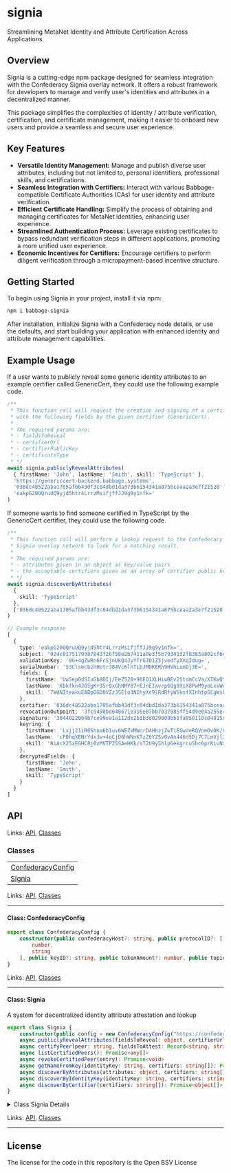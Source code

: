 # signia

Streamlining MetaNet Identity and Attribute Certification Across Applications

## Overview

Signia is a cutting-edge npm package designed for seamless integration with the Confederacy Signia overlay network. It offers a robust framework for developers to manage and verify user's identities and attributes in a decentralized manner.

This package simplifies the complexities of identity / attribute verification, certification, and certificate management, making it easier to onboard new users and provide a seamless and secure user experience.

## Key Features

- **Versatile Identity Management:** Manage and publish diverse user attributes, including but not limited to, personal identifiers, professional skills, and certifications.
- **Seamless Integration with Certifiers:** Interact with various Babbage-compatible Certificate Authorities (CAs) for user identity and attribute verification.
- **Efficient Certificate Handling:** Simplify the process of obtaining and managing certificates for MetaNet identities, enhancing user experience.
- **Streamlined Authentication Process:** Leverage existing certificates to bypass redundant verification steps in different applications, promoting a more unified user experience.
- **Economic Incentives for Certifiers:** Encourage certifiers to perform diligent verification through a micropayment-based incentive structure.

## Getting Started

To begin using Signia in your project, install it via npm:

```bash
npm i babbage-signia
```

After installation, initialize Signia with a Confederacy node details, or use the defaults, and start building your application with enhanced identity and attribute management capabilities.

## Example Usage

If a user wants to publicly reveal some generic identity attributes to an example certifier called GenericCert, they could use the following example code.

```ts
/**
 * This function call will request the creation and signing of a certificate
 * with the following fields by the given certifier (GenericCert).
 * 
 * The required params are:
 * - fieldsToReveal
 * - certifierUrl
 * - certifierPublicKey
 * - certificateType
 * */
await signia.publiclyRevealAttributes(
  { firstName: 'John', lastName: 'Smith', skill: 'TypeScript' }, 
  'https://genericcert-backend.babbage.systems', 
  '036dc48522aba1705afbb43df3c04dbd1da373b6154341a875bceaa2a3e7f21528', 
  'eakpG20OQruUQ9yjd5htr4LrrzMsifjffJJ9g9y1nfk='
)
```

If someone wants to find someone certified in TypeScript by the GenericCert certifier, they could use the following code.

```ts
/**
 * This function call will perform a lookup request to the Confederacy 
 * Signia overlay network to look for a matching result.
 * 
 * The required params are:
 * - attributes given in an object as key/value pairs
 * - the acceptable certifiers given as an array of certifier public keys.
 * */
await signia.discoverByAttributes(
  {
    skill: 'TypeScript'
  },
  ['036dc48522aba1705afbb43df3c04dbd1da373b6154341a875bceaa2a3e7f21528']
)

// Example response
[
  {
    type: 'eakpG20OQruUQ9yjd5htr4LrrzMsifjffJJ9g9y1nfk=',
    subject: '024c0175179387843f2bf58e2b7411a0e3f5b7934132f8383a802cf6cb6f69eb6b',
    validationKey: '0G+4gZwRn6FcSjnUkQ4JyYTrGJO1Z5jvedfyXXqIdug=',
    serialNumber: 'S3ClsmcbzhHotrJ84Vc6lhTLbJMDKERh9HVhLumDj3E=',
    fields: {
      firstName: 'Uw5ep0dSIuGb8DIj/Ee7528+90EO1XLHiwBEv2StdmCcVa/XTKwQYrX1dnWFh3+4h+SWXVq0q33KKP8=',
      lastName: 'Kbkfkn4JO5gK+35rQxGhNMY87+EJnEIavrp6Qg9XiX8PwM9yoLxxWe1fkSa+cr+gfszmSwfq',
      skill: '7WdNIteakuEABpDGD0VZzJSElo3NIhyXc9lRdRfyW5ksfXInhtpSCgWsbwzceszKQ7PQ4mnsKnifiXXQRpu/Lv2G1JUbTdAdfRHOJFihq9VZ1UQbEEvGQ8WrZwqh3NNl7tqt0Q=='
    },
    certifier: '036dc48522aba1705afbb43df3c04dbd1da373b6154341a875bceaa2a3e7f21528',
    revocationOutpoint: '3fc5498bd648671e316e07bb7037985ff54d9e04a255e405239fc4e97af1c10500000000',
    signature: '3044022004b7ce99ea1a112de2b3b3d029809bb1fa850110c04815d320f0fbd954aac0e902203b6c8c9eda1dc85e75357238d01cbefa4709c5132baf2a728da26a27c6b1c040',
    keyring: {
      firstName: 'Lxjj21iR0Shna6b1uv6WEZVMWcrD4HhzjZwTiEGwdeRQVnmOv0K/GQ7SuLWBTcQn9gJIXK7782DD4tbl+yUWEN2rjQal8JCmydmTB5F5Lkk=',
      lastName: 'cF0hqXENrYdx3w+4qCjD6hWNnKTzZ6YZSv0vAn446d5Dj7C7LmVjl38H9JRf8iNNMN+lT/Fdohbh39F4McrObwZRY2sBY9AmUi3i8FkjHME=',
      skill: 'NiAcX25xEGHC8j0zMVTPZSSAeHKk/sT2U9yShlpGekgrcuShc6prKiuNxRUkdf5tavAbH4sw6xyrM9nDdvUBTOhn5RcwY3UVW349x0dMyhk='
    },
    decryptedFields: {
      firstName: 'John',
      lastName: 'Smith',
      skill: 'TypeScript'
    }
  }
]

```

## API
<!--#region ts2md-api-merged-here-->

Links: [API](#api), [Classes](#classes)

### Classes

| |
| --- |
| [ConfederacyConfig](#class-confederacyconfig) |
| [Signia](#class-signia) |

Links: [API](#api), [Classes](#classes)

---

#### Class: ConfederacyConfig

```ts
export class ConfederacyConfig {
    constructor(public confederacyHost?: string, public protocolID?: [
        number,
        string
    ], public keyID?: string, public tokenAmount?: number, public topics?: string[], public authriteConfig?: object, public counterparty?: string, public receiveFromCounterparty?: boolean, public sendToCounterparty?: boolean, public viewpoint?: string) 
}
```

Links: [API](#api), [Classes](#classes)

---
#### Class: Signia

A system for decentralized identity attribute attestation and lookup

```ts
export class Signia {
    constructor(public config = new ConfederacyConfig("https://confederacy.babbage.systems", [1, "signia"], "1", 1000, ["Signia"], undefined, undefined, false, false, "localToSelf")) 
    async publiclyRevealAttributes(fieldsToReveal: object, certifierUrl: string, certifierPublicKey: string, certificateType: string, newCertificate = false, preVerifiedData: object, updateProgress = async (message) => { }): Promise<object> 
    async certifyPeer(peer: string, fieldsToAttest: Record<string, string>, certificateType: string, updateProgress = async (message) => { }): Promise<object> 
    async listCertifiedPeers(): Promise<any[]> 
    async revokeCertifiedPeer(entry): Promise<void> 
    async getNameFromKey(identityKey: string, certifiers: string[]): Promise<object> 
    async discoverByAttributes(attributes: object, certifiers: string[]): Promise<object[]> 
    async discoverByIdentityKey(identityKey: string, certifiers: string[]): Promise<object[]> 
    async discoverByCertifier(certifiers: string[]): Promise<object[]> 
}
```

<details>

<summary>Class Signia Details</summary>

##### Constructor

Constructs a new Signia instance

```ts
constructor(public config = new ConfederacyConfig("https://confederacy.babbage.systems", [1, "signia"], "1", 1000, ["Signia"], undefined, undefined, false, false, "localToSelf")) 
```

Argument Details

+ **config**
  + the configuration object required by Confederacy

##### Method certifyPeer

Publicly attest attributes of a peer.

```ts
async certifyPeer(peer: string, fieldsToAttest: Record<string, string>, certificateType: string, updateProgress = async (message) => { }): Promise<object> 
```

Returns

A promise that resolves when the attestation has been made.

Argument Details

+ **peer**
  + The public key of the peer to certify.
+ **fieldsToAttest**
  + The fields to attest about a peer.
+ **certificateType**
  + The type of certification to make about this peer (based on the fields).
+ **updateProgress**
  + A callback function to update progress. Default is an empty asynchronous function.

##### Method discoverByAttributes

Query the lookup service for the given attribute (and optional certifiers) and parseResults

```ts
async discoverByAttributes(attributes: object, certifiers: string[]): Promise<object[]> 
```

##### Method discoverByCertifier

Query the lookup service for the given certifiers, returning all results for the certifiers parseResults

```ts
async discoverByCertifier(certifiers: string[]): Promise<object[]> 
```

##### Method discoverByIdentityKey

Query the lookup service for the given identity key (and optional certifiers) parseResults

```ts
async discoverByIdentityKey(identityKey: string, certifiers: string[]): Promise<object[]> 
```

##### Method getNameFromKey

Example higher level lookup function

```ts
async getNameFromKey(identityKey: string, certifiers: string[]): Promise<object> 
```

Returns

- with identity information

##### Method listCertifiedPeers

Lists all certifications made to peers.

```ts
async listCertifiedPeers(): Promise<any[]> 
```

##### Method publiclyRevealAttributes

Publicly reveal attributes to the Signia overlay.

```ts
async publiclyRevealAttributes(fieldsToReveal: object, certifierUrl: string, certifierPublicKey: string, certificateType: string, newCertificate = false, preVerifiedData: object, updateProgress = async (message) => { }): Promise<object> 
```

Returns

A promise that resolves with the results of the submission to the overlay.

Argument Details

+ **fieldsToReveal**
  + The fields to reveal.
+ **certifierUrl**
  + The URL of the certifier.
+ **certifierPublicKey**
  + The public key of the certifier.
+ **certificateType**
  + The type of certificate.
+ **newCertificate**
  + Indicates if a new certificate should be created. Default is false.
+ **preVerifiedData**
  + Verification data to send to the certifier if the attributes have been preVerified. Can be undefined.
+ **updateProgress**
  + A callback function to update progress. Default is an empty asynchronous function.

##### Method revokeCertifiedPeer

Revokes a peer certification

```ts
async revokeCertifiedPeer(entry): Promise<void> 
```

Argument Details

+ **entry**
  + Peer certification to revoke

</details>

Links: [API](#api), [Classes](#classes)

---

<!--#endregion ts2md-api-merged-here-->

## License

The license for the code in this repository is the Open BSV License
